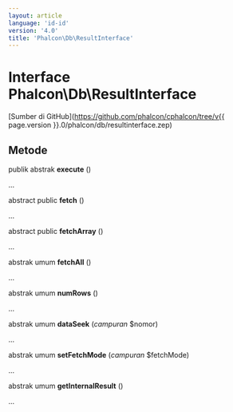 ```yaml
---
layout: article
language: 'id-id'
version: '4.0'
title: 'Phalcon\Db\ResultInterface'
---
```

# Interface **Phalcon\Db\ResultInterface**

[Sumber di GitHub](https://github.com/phalcon/cphalcon/tree/v{{ page.version }}.0/phalcon/db/resultinterface.zep)

## Metode

publik abstrak **execute** ()

...

abstract public **fetch** ()

...

abstract public **fetchArray** ()

...

abstrak umum **fetchAll** ()

...

abstrak umum **numRows** ()

...

abstrak umum **dataSeek** (*campuran* $nomor)

...

abstrak umum **setFetchMode** (*campuran* $fetchMode)

...

abstrak umum **getInternalResult** ()

...